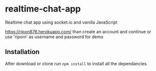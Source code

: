 # realtime-chat-app
Realtime chat app using socket.io and vanilla JavaScript

https://ripon876.herokuapp.com/
than create an account and continue
or  use  'ripom'  as username and password for demo

## Installation 
After download or clone run `npm install` to install all the dependancies.

